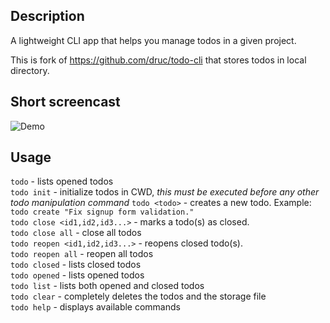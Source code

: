 ## Description
A lightweight CLI app that helps you manage todos in a given project.

This is fork of https://github.com/druc/todo-cli that stores todos in local directory.

## Short screencast
![Demo](http://content.screencast.com/users/cdruc/folders/Default/media/db60eb68-9a85-4c61-a5c9-1cf378e89e9d/Screen%20Recording%202017-09-25%20at%2002.37%20PM.gif "Demo")

## Usage
`todo` - lists opened todos  
`todo init` - initialize todos in CWD, *this must be executed before any other todo manipulation command*
`todo <todo>` - creates a new todo. Example: `todo create "Fix signup form validation."`  
`todo close <id1,id2,id3...>` - marks a todo(s) as closed.  
`todo close all` - close all todos    
`todo reopen <id1,id2,id3...>` - reopens closed todo(s).  
`todo reopen all` - reopen all todos    
`todo closed` - lists closed todos  
`todo opened` - lists opened todos  
`todo list` - lists both opened and closed todos  
`todo clear` - completely deletes the todos and the storage file  
`todo help` - displays available commands  